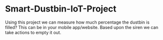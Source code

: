 # Smart-Dustbin-IoT-Project
Using this project we can measure how much percentage the dustbin is filled? This can be in your mobile app/website. Based upon the siren we can take actions to empty it out.
